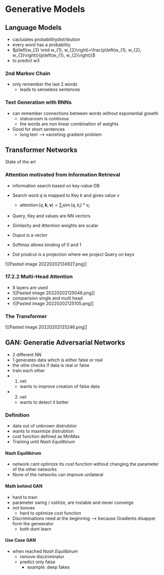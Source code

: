 # Generative Models

## Language Models
- caclulates probablilitydistribution
- every word has a probabliity
- $p\left(w_{3} \mid w_{1}, w_{2}\right)=\frac{p\left(w_{1}, w_{2}, w_{3}\right)}{p\left(w_{1}, w_{2}\right)}$
- to predict w3


### 2nd Markov Chain
- only remember the last 2 words
	- leads to senseless sentences


### Text Generation with RNNs
- can remember connections between words without exponential growth
	- statusroom is continous
	- the words are non linear combination of weights
- Good for short sentences
	- long text --> vanishing gradient problem


## Transformer Networks
State of the art

### Attention motivated from Information Retrieval
- information search based on key-value DB
- Search word _q_ is mapped to Key _k_ and gives value _v_
	- $\operatorname{attention}(q, \mathbf{k}, \mathbf{v})=\sum_{i} \operatorname{sim}\left(q, k_{i}\right) * v_{i}$

- Query, Key and values are NN vectors
- Similarity and Attention weights are scalar
- Ouput is a vector
- Softmax allows binding of 0 and 1
- Dot prodcut is a projection where we project Query on keys

![[Pasted image 20220202124927.png]]


### 17.2.2 Multi-Head Attention
- 8 layers are used
- ![[Pasted image 20220202125046.png]]
- comparision single and mutli head
- ![[Pasted image 20220202125105.png]]


### The Transformer
![[Pasted image 20220202125246.png]]





## GAN: Generatie Adversarial Networks
- 2 different NN
- 1 generates data which is either false or real
- the othe checks if data is real or false
- train each other
- 1. net
	- wants to improve creation of false data
- 2. net 
	- wants to detect it better


### Definition
- data out of unknown distrubtior
- wants to maximize distrubtion
- cost function defined as MinMax
- Training until _Nash Equilibirum_

#### Nash Equilibirum
- network cant optimize its cost function without changing the parameter of the other networks
- None of the networks can improve unilateral


#### Math behind GAN
- hard to train
- parameter swing / ostilize, are instable and never converge
- not konvex
	- hard to optimize cost function
- Discriminations need at the beginning --> because Gradients disapper form the geneerator 
	- both dont learn


#### Use Case GAN
- when reached _Nash Equilibirum_
	- remove disciriminator
	- predict only false
		- example: deep fakes







